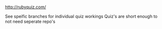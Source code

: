 http://rubyquiz.com/

See speific branches for individual quiz workings
Quiz's are short enough to not need seperate repo's
